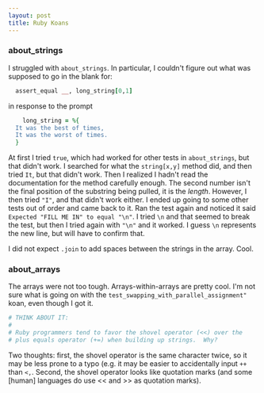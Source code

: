 ```yaml
---
layout: post
title: Ruby Koans
---
```


### about_strings

I struggled with ```about_strings```. In particular, I couldn't figure out what was supposed to go in the blank for: 
```ruby 
  assert_equal __, long_string[0,1]
```
in response to the prompt
```ruby
    long_string = %{
  It was the best of times,
  It was the worst of times.
  }
```
At first I tried ``` true ```, which had worked for other tests in ```about_strings```, but that didn't work. I searched for what the ```string[x,y]``` method did, and then tried ```It```, but that didn't work. Then I realized I hadn't read the documentation for the method carefully enough. The second number isn't the final position of the substring being pulled, it is the *length*. However, I then tried ```"I"```, and that didn't work either. I ended up going to some other tests out of order and came back to it. Ran the test again and noticed it said ```Expected "FILL ME IN" to equal "\n"```. I tried ```\n``` and that seemed to break the test, but then I tried again with ```"\n"``` and it worked. I guess ```\n``` represents the new line, but will have to confirm that.

I did not expect ```.join``` to add spaces between the strings in the array. Cool.

### about_arrays

The arrays were not too tough. Arrays-within-arrays are pretty cool. I'm not sure what is going on with the ```test_swapping_with_parallel_assignment"``` koan, even though I got it.

```ruby
# THINK ABOUT IT:
#
# Ruby programmers tend to favor the shovel operator (<<) over the
# plus equals operator (+=) when building up strings.  Why?
```

Two thoughts: first, the shovel operator is the same character twice, so it may be less prone to a typo (e.g. it may be easier to accidentally input ```++``` than ```<,```. Second, the shovel operator looks like quotation marks (and some [human] languages do use << and >> as quotation marks).
